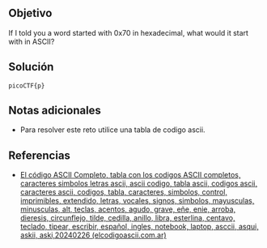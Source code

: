 ## Objetivo
If I told you a word started with 0x70 in hexadecimal, what would it start with in ASCII?
## Solución
```
picoCTF{p}
```
## Notas adicionales
+ Para resolver este reto utilice una tabla de codigo ascii.
## Referencias
+ [El código ASCII Completo, tabla con los codigos ASCII completos, caracteres simbolos letras ascii, ascii codigo, tabla ascii, codigos ascii, caracteres ascii, codigos, tabla, caracteres, simbolos, control, imprimibles, extendido, letras, vocales, signos, simbolos, mayusculas, minusculas, alt, teclas, acentos, agudo, grave, eñe, enie, arroba, dieresis, circunflejo, tilde, cedilla, anillo, libra, esterlina, centavo, teclado, tipear, escribir, español, ingles, notebook, laptop, asccii, asqui, askii, aski,20240226 (elcodigoascii.com.ar)](https://elcodigoascii.com.ar/)